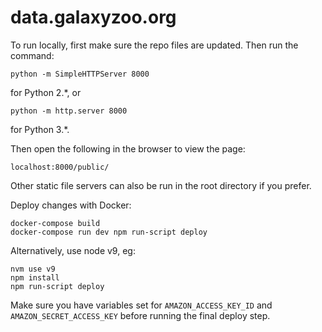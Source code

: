 data.galaxyzoo.org
====================

To run locally, first make sure the repo files are updated. Then run the command:

    python -m SimpleHTTPServer 8000
    
for Python 2.*, or

    python -m http.server 8000
    
for Python 3.*.

Then open the following in the browser to view the page:

    localhost:8000/public/

Other static file servers can also be run in the root directory if you prefer. 

Deploy changes with Docker:

```
docker-compose build
docker-compose run dev npm run-script deploy
```

Alternatively, use node v9, eg:

```
nvm use v9
npm install
npm run-script deploy
```

Make sure you have variables set for `AMAZON_ACCESS_KEY_ID` and `AMAZON_SECRET_ACCESS_KEY` before running the final deploy step.
